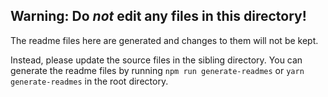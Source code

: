 ## Warning: Do _not_ edit any files in this directory!

The readme files here are generated and changes to them will not be kept.

Instead, please update the source files in the sibling directory.
You can generate the readme files by running `npm run generate-readmes` or `yarn generate-readmes` in the root directory.
